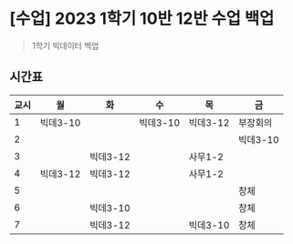 [수업] 2023 1학기 10반 12반 수업 백업
=======================
> 1학기 빅데이터 백업

## 시간표
| 교시 | 월 | 화 | 수 | 목 | 금 |
| ------ | ------ | ------ | ------ | ------ | ------ |
| 1 | 빅데3-10 |  | 빅데3-10 | 빅데3-12 | 부장회의 |
| 2 |  |  |  |  | 빅데3-10 |
| 3 |  |  빅데3-12|  | 사무1-2 |  |
| 4 | 빅데3-12 | 빅데3-12 |  | 사무1-2 |  |
| 5 |  |  |  |  | 창체 |
| 6 |  | 빅데3-10 |  |  | 창체 |
| 7 |  | 빅데3-12 |  | 빅데3-10 | 창체 |
